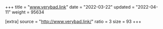+++
title = "www.verybad.link"
date = "2022-03-22"
updated = "2022-04-11"
weight = 95634

[extra]
source = "http://www.verybad.link/"
ratio = 3
size = 93
+++
